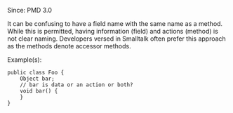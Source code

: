 Since: PMD 3.0

It can be confusing to have a field name with the same name as a method. While this is permitted,
having information (field) and actions (method) is not clear naming. Developers versed in
Smalltalk often prefer this approach as the methods denote accessor methods.

Example(s):
```
public class Foo {
    Object bar;
    // bar is data or an action or both?
    void bar() {
    }
}
```
